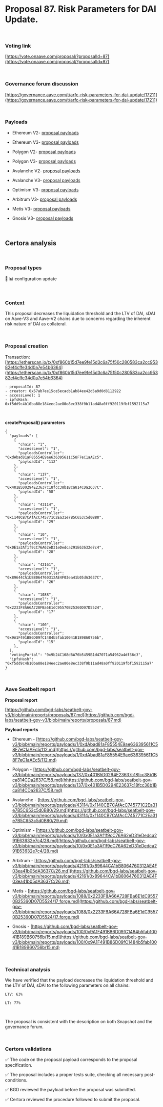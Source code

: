 # Proposal 87. Risk Parameters for DAI Update.

<br>

### Voting link

[https://vote.onaave.com/proposal/?proposalId=87](https://vote.onaave.com/proposal/?proposalId=87)

<br>

### Governance forum discussion

[https://governance.aave.com/t/arfc-risk-parameters-for-dai-update/17211](https://governance.aave.com/t/arfc-risk-parameters-for-dai-update/17211)

<br>

### Payloads

* Ethereum V2- [proposal payloads](https://etherscan.io/address/0xA761FA68173378D0a138A764FB610AbE128545D0#code#F1#L1)

* Ethereum V3- [proposal payloads](https://etherscan.io/address/0xdC3f8a2969675aB03d82369a074B0cc86B052eBb#code#F1#L1)

* Polygon V2- [proposal payloads](https://polygonscan.com/address/0xAF884cac514da5eF833C9Ab49574AA71E5E122fd#code#F1#L1)

* Polygon V3- [proposal payloads](https://polygonscan.com/address/0x517D826A67581826e7a5ED848B23156c467d3Aa1#code#F1#L1)

* Avalanche V2- [proposal payloads](https://snowscan.xyz/address/0x0824D34F3dbc1412BceA272131A15025030D84cA#code#F1#L1)

* Avalanche V3- [proposal payloads](https://snowscan.xyz/address/0xA400923ad6ef8884ecA052E08661E8161c6ad99c#code#F1#L1)

* Optimism V3- [proposal payloads](https://optimistic.etherscan.io/address/0xD1F5433E094cA4C247A578C079b6602e0879DF71#code#F1#L1)

* Arbitrum V3- [proposal payloads](https://arbiscan.io/address/0xc71d91CCB53372c95E7B54548f13cA9ecad0ed38#code#F29#L1)

* Metis V3- [proposal payloads](https://explorer.metis.io/address/0xDC4ad6b65963f8c45811aA514Effb50c10EdE708/contract/1088/code)

* Gnosis V3- [proposal payloads](https://gnosisscan.io/address/0xfd3D1840eb04b5077C3A7465fE1a8107E46318c4#code#F29#L1)

<br>

## Certora analysis

<br>

### Proposal types

:wrench: :bar_chart: configuration update

<br>

### Context

This proposal decreases the liquidation threshold and the LTV of DAI, sDAI on Aave-V3 and Aave-V2 chains due to concerns regarding the inherent risk nature of DAI as collateral.

<br>

### Proposal creation

Transaction: [https://etherscan.io/tx/0xf860b15d7ee9fe15d3c6a75f50c280583ca2cc95382ef4cffe34d0a7e54b6364](https://etherscan.io/tx/0xf860b15d7ee9fe15d3c6a75f50c280583ca2cc95382ef4cffe34d0a7e54b6364)

```
- proposalId: 87
- creator: 0x57ab7ee15ce5ecacb1ab84ee42d5a9d0d8112922
- accessLevel: 1
- ipfsHash: 0xf5dd9c4b10ba88e184eec2ae80e8ec338f0b11ad48a0ff920119fbf1592115a7
```

<br>

**createProposal() parameters**

```
{
  "payloads": [ 
    { 
      "chain": "1", 
      "accessLevel": "1", 
      "payloadsController": "0xdAbad81aF85554E9ae636395611C58F7eC1aAEc5", 
      "payloadId": "112" 
    }, 
    { 
      "chain": "137", 
      "accessLevel": "1", 
      "payloadsController": "0x401B5D0294E23637c18fcc38b1Bca814CDa2637C", 
      "payloadId": "58" 
    }, 
    { 
      "chain": "43114", 
      "accessLevel": "1", 
      "payloadsController": "0x1140CB7CAfAcC745771C2Ea31e7B5C653c5d0B80", 
      "payloadId": "29" 
    }, 
    { 
      "chain": "10", 
      "accessLevel": "1", 
      "payloadsController": "0x0E1a3Af1f9cC76A62eD31eDedca291E63632e7c4", 
      "payloadId": "28" 
    }, 
    { 
      "chain": "42161", 
      "accessLevel": "1", 
      "payloadsController": "0x89644CA1bB8064760312AE4F03ea41b05dA3637C", 
      "payloadId": "26" 
    }, 
    { 
      "chain": "1088", 
      "accessLevel": "1", 
      "payloadsController": "0x2233F8A66A728FBa6E1dC95570B25360D07D5524", 
      "payloadId": "17" 
    }, 
    { 
      "chain": "100", 
      "accessLevel": "1", 
      "payloadsController": "0x9A1F491B86D09fC1484b5fab10041B189B60756b", 
      "payloadId": "15" 
    }, 
  ], 
  "votingPortal": "0x9b24C168d6A76b5459B1d47071a54962a4df36c3", 
  "ipfsHash": "0xf5dd9c4b10ba88e184eec2ae80e8ec338f0b11ad48a0ff920119fbf1592115a7" 
}
```

<br>

### Aave Seatbelt report

**Proposal report**

[https://github.com/bgd-labs/seatbelt-gov-v3/blob/main/reports/proposals/87.md](https://github.com/bgd-labs/seatbelt-gov-v3/blob/main/reports/proposals/87.md)

**Payload reports**

* Ethereum - [https://github.com/bgd-labs/seatbelt-gov-v3/blob/main/reports/payloads/1/0xdAbad81aF85554E9ae636395611C58F7eC1aAEc5/112.md](https://github.com/bgd-labs/seatbelt-gov-v3/blob/main/reports/payloads/1/0xdAbad81aF85554E9ae636395611C58F7eC1aAEc5/112.md)

* Polygon - [https://github.com/bgd-labs/seatbelt-gov-v3/blob/main/reports/payloads/137/0x401B5D0294E23637c18fcc38b1Bca814CDa2637C/58.md](hhttps://github.com/bgd-labs/seatbelt-gov-v3/blob/main/reports/payloads/137/0x401B5D0294E23637c18fcc38b1Bca814CDa2637C/58.md)

* Avalanche - [https://github.com/bgd-labs/seatbelt-gov-v3/blob/main/reports/payloads/43114/0x1140CB7CAfAcC745771C2Ea31e7B5C653c5d0B80/29.md](https://github.com/bgd-labs/seatbelt-gov-v3/blob/main/reports/payloads/43114/0x1140CB7CAfAcC745771C2Ea31e7B5C653c5d0B80/29.md)

* Optimism - [https://github.com/bgd-labs/seatbelt-gov-v3/blob/main/reports/payloads/10/0x0E1a3Af1f9cC76A62eD31eDedca291E63632e7c4/28.md](https://github.com/bgd-labs/seatbelt-gov-v3/blob/main/reports/payloads/10/0x0E1a3Af1f9cC76A62eD31eDedca291E63632e7c4/28.md)

* Arbitrum - [https://github.com/bgd-labs/seatbelt-gov-v3/blob/main/reports/payloads/42161/0x89644CA1bB8064760312AE4F03ea41b05dA3637C/26.md](https://github.com/bgd-labs/seatbelt-gov-v3/blob/main/reports/payloads/42161/0x89644CA1bB8064760312AE4F03ea41b05dA3637C/26.md)

* Metis - [https://github.com/bgd-labs/seatbelt-gov-v3/blob/main/reports/payloads/1088/0x2233F8A66A728FBa6E1dC95570B25360D07D5524/17_forge.md](https://github.com/bgd-labs/seatbelt-gov-v3/blob/main/reports/payloads/1088/0x2233F8A66A728FBa6E1dC95570B25360D07D5524/17_forge.md)

* Gnosis - [https://github.com/bgd-labs/seatbelt-gov-v3/blob/main/reports/payloads/100/0x9A1F491B86D09fC1484b5fab10041B189B60756b/15.md](https://github.com/bgd-labs/seatbelt-gov-v3/blob/main/reports/payloads/100/0x9A1F491B86D09fC1484b5fab10041B189B60756b/15.md)


<br>

### Technical analysis

We have verified that the payload decreases the liquidation threshold and the LTV of DAI, sDAI to the following parameters on all chains:

    LTV: 63%

    LT: 77%

<br>

The proposal is consistent with the description on both Snapshot and the governance forum.

<br>

### Certora validations

:white_check_mark: The code on the proposal payload corresponds to the proposal specification.

:white_check_mark: The proposal includes a proper tests suite, checking all necessary post-conditions. 

:white_check_mark: BGD reviewed the payload before the proposal was submitted. 

:white_check_mark: Certora reviewed the procedure followed to submit the proposal.
